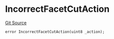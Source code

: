 # IncorrectFacetCutAction
[Git Source](https://github.com/thrackle-io/tron/blob/764000f27aa19925e60dae8d757a097eec620706/src/client/token/handler/diamond/HandlerDiamondLib.sol)


```solidity
error IncorrectFacetCutAction(uint8 _action);
```

